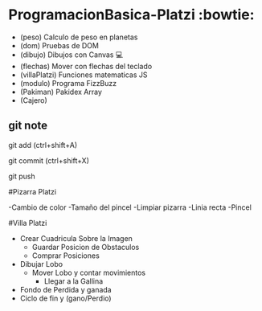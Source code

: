 # ProgramacionBasica-Platzi :bowtie:

- (peso) Calculo de peso en planetas
- (dom) Pruebas de DOM
- (dibujo) Dibujos con Canvas :computer:
- (flechas) Mover con flechas del teclado
- (villaPlatzi) Funciones matematicas JS
- (modulo) Programa FizzBuzz
- (Pakiman) Pakidex Array
- (Cajero)

## git note
git add  (ctrl+shift+A)

git commit (ctrl+shift+X)

git push

#Pizarra Platzi

  -Cambio de color
  -Tamaño del pincel
  -Limpiar pizarra
  -Linia recta
  -Pincel

#Villa Platzi
- Crear Cuadricula Sobre la Imagen
  - Guardar Posicion de Obstaculos
  - Comprar Posiciones
- Dibujar Lobo
  - Mover Lobo y contar movimientos
    - Llegar a la Gallina
- Fondo de Perdida y ganada
- Ciclo de fin y (gano/Perdio)
